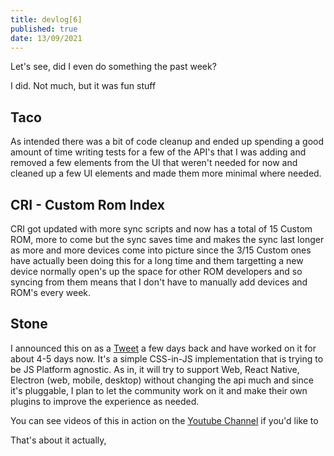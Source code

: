 ```yaml
---
title: devlog[6]
published: true
date: 13/09/2021
---
```


Let's see, did I even do something the past week?

I did. Not much, but it was fun stuff

## Taco

As intended there was a bit of code cleanup and ended up spending a good amount of time writing tests for a few of the API's that I was adding and removed a few elements from the UI that weren't needed for now and cleaned up a few UI elements and made them more minimal where needed.

## CRI - Custom Rom Index

CRI got updated with more sync scripts and now has a total of 15 Custom ROM, more to come but the sync saves time and makes the sync last longer as more and more devices come into picture since the 3/15 Custom ones have actually been doing this for a long time and them targetting a new device normally open's up the space for other ROM developers and so syncing from them means that I don't have to manually add devices and ROM's every week.

## Stone

I announced this on as a [Tweet](https://twitter.com/barelyreaper/status/1434891035692322825) a few days back and have worked on it for about 4-5 days now. It's a simple CSS-in-JS implementation that is trying to be JS Platform agnostic. As in, it will try to support Web, React Native, Electron (web, mobile, desktop) without changing the api much and since it's pluggable, I plan to let the community work on it and make their own plugins to improve the experience as needed.

You can see videos of this in action on the [Youtube Channel](https://www.youtube.com/channel/UC5Bmqy3POJIzqVMs6SyShvg) if you'd like to

That's about it actually,
